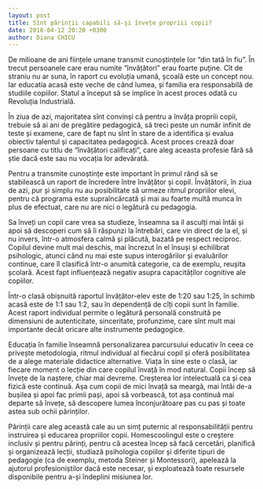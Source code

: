 ```yaml
---
layout: post
title: Sînt părinții capabili să-şi învețe propriii copii?
date: 2018-04-12 20:20 +0300
author: Diana CHICU
---
```


De milioane de ani ființele umane transmit cunoștințele lor “din tată în fiu”.
În trecut persoanele care erau numite “învățători” erau foarte puține. Cît de
straniu nu ar suna, în raport cu evoluția umană, școală este un concept nou. Iar
educatia acasă este veche de când lumea, și familia era responsabilă de studiile
copiilor. Statul a început să se implice în acest proces odată cu Revoluția
Industrială.

În ziua de azi, majoritatea sînt convinși că pentru a învăța propriii copii,
trebuie să ai ani de pregătire pedagogică, să treci peste un număr infinit de
teste și examene, care de fapt nu sînt în stare de a identifica și evalua
obiectiv talentul și capacitatea pedagogică. Acest proces crează doar persoane
cu titlu de “învățători calificați”, care aleg aceasta profesie fără să știe
dacă este sau nu vocația lor adevărată.

Pentru a transmite cunoștințe este important în primul rând să se stabilească un
raport de încredere între învățător și copil. Învățătorii, în ziua de azi, pur
și simplu nu au posibilitate să urmeze ritmul propriilor elevi, pentru că
programa este supraîncărcată și mai au foarte multă munca în plus de efectuat,
care nu are nici o legătură cu pedagogia.

Sa înveți un copil care vrea sa studieze, înseamna sa il asculți mai întâi și
apoi să descoperi cum să îi răspunzi la întrebări, care vin direct de la el, și
nu invers, într-o atmosfera calmă și plăcută, bazată pe respect reciproc.
Copilul devine mult mai deschis, mai încrezut în el însuși și echilibrat
psihologic, atunci când nu mai este supus interogărilor și evaluărilor continue,
care îl clasifică într-o anumită categorie, ca de exemplu, reușita școlară.
Acest fapt influențează negativ asupra capacităților cognitive ale copiilor.

Într-o clasă obișnuită raportul învățător-elev este de 1:20 sau 1:25, în schimb
acasă este de 1:1 sau 1:2, sau în dependență de cîți copii sunt în familie.
Acest raport individual permite o legătură personală construită pe dimensiuni de
autenticitate, sinceritate, profunzime, care sînt mult mai importante decât
oricare alte instrumente pedagogice.

Educația în familie înseamnă personalizarea parcursului educativ în ceea ce
privește metodologia, ritmul individual al fiecărui copil și oferă posibilitatea
de a alege materiale didactice alternative. Viața în sine este o clasă, iar
fiecare moment o lecție din care copilul învață în mod natural. Copii încep să
învețe de la naștere, chiar mai devreme. Creșterea lor intelectuală ca și cea
fizică este continuă. Așa cum copii de mici învață sa meargă, mai întâi de-a
bușilea și apoi fac primii pași, apoi să vorbească, tot așa continuă mai departe
să învețe, să descopere lumea înconjurătoare pas cu pas și toate astea sub
ochii părinților.

Părinții care aleg această cale au un simț puternic al responsabilității pentru
instruirea și educarea propriilor copii. Homescoolingul este o creștere inclusiv
și pentru părinți, pentru că acestea încep să facă cercetări, planifică și
organizează lecții, studiază psihologia copiilor și diferite tipuri de pedagogie
(ca de exemplu, metoda Steiner și Montessori), apelează la ajutorul
profesioniștilor dacă este necesar, și exploatează toate resursele disponibile
pentru a-și îndeplini misiunea lor.
